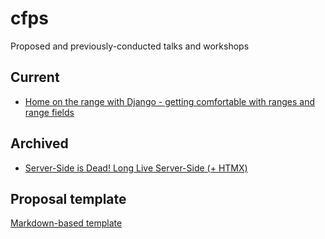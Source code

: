 # cfps

Proposed and previously-conducted talks and workshops

## Current

- [Home on the range with Django - getting comfortable with ranges and range fields](https://github.com/jacklinke/cfps/blob/main/current_topics/home_on_the_range.md)

## Archived

- [Server-Side is Dead! Long Live Server-Side (+ HTMX)](https://github.com/jacklinke/cfps/blob/main/archived_topics/server_side_is_dead_-_long_live_server_side_(%2BHTMX).md)

## Proposal template

[Markdown-based template](https://github.com/jacklinke/cfps/blob/main/template.md)